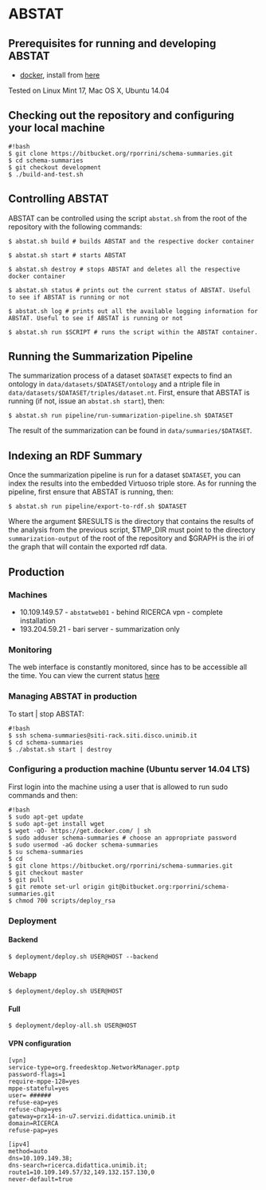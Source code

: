 # ABSTAT

## Prerequisites for running and developing ABSTAT

* [docker](https://docs.docker.com/), install from [here](https://docs.docker.com/installation/)

Tested on Linux Mint 17, Mac OS X, Ubuntu 14.04

## Checking out the repository and configuring your local machine
```
#!bash
$ git clone https://bitbucket.org/rporrini/schema-summaries.git
$ cd schema-summaries
$ git checkout development
$ ./build-and-test.sh
```

## Controlling ABSTAT

ABSTAT can be controlled using the script ```abstat.sh``` from the root of the repository with the following commands:
```
$ abstat.sh build # builds ABSTAT and the respective docker container
```
```
$ abstat.sh start # starts ABSTAT
```
```
$ abstat.sh destroy # stops ABSTAT and deletes all the respective docker container
```
```
$ abstat.sh status # prints out the current status of ABSTAT. Useful to see if ABSTAT is running or not
```
```
$ abstat.sh log # prints out all the available logging information for ABSTAT. Useful to see if ABSTAT is running or not
```
```
$ abstat.sh run $SCRIPT # runs the script within the ABSTAT container.
```

## Running the Summarization Pipeline

The summarization process of a dataset ```$DATASET``` expects to find an ontology in ```data/datasets/$DATASET/ontology``` and a ntriple file in ```data/datasets/$DATASET/triples/dataset.nt```. First, ensure that ABSTAT is running (if not, issue an ```abstat.sh start```), then:
```
$ abstat.sh run pipeline/run-summarization-pipeline.sh $DATASET
```
The result of the summarization can be found in ```data/summaries/$DATASET```.


## Indexing an RDF Summary

Once the summarization pipeline is run for a dataset ```$DATASET```, you can index the results into the embedded Virtuoso triple store. As for running the pipeline, first ensure that ABSTAT is running, then:
```
$ abstat.sh run pipeline/export-to-rdf.sh $DATASET
```
Where the argument $RESULTS is the directory that contains the results of the analysis from the previous script, $TMP_DIR must point to the directory ```summarization-output``` of the root of the repository and $GRAPH is the iri of the graph that will contain the exported rdf data.

## Production

### Machines

* 10.109.149.57 - ```abstatweb01``` - behind RICERCA vpn - complete installation
* 193.204.59.21 - bari server - summarization only

### Monitoring

The web interface is constantly monitored, since has to be accessible all the time. You can view the current status [here](http://uptime.statuscake.com/?TestID=TCI9iWyOqa)

### Managing ABSTAT in production

To start | stop ABSTAT:

```
#!bash
$ ssh schema-summaries@siti-rack.siti.disco.unimib.it
$ cd schema-summaries
$ ./abstat.sh start | destroy
```

### Configuring a production machine (Ubuntu server 14.04 LTS)

First login into the machine using a user that is allowed to run sudo commands and then:

```
#!bash
$ sudo apt-get update
$ sudo apt-get install wget
$ wget -qO- https://get.docker.com/ | sh
$ sudo adduser schema-summaries	# choose an appropriate password
$ sudo usermod -aG docker schema-summaries
$ su schema-summaries
$ cd
$ git clone https://bitbucket.org/rporrini/schema-summaries.git
$ git checkout master
$ git pull
$ git remote set-url origin git@bitbucket.org:rporrini/schema-summaries.git
$ chmod 700 scripts/deploy_rsa
```

### Deployment

#### Backend

```
$ deployment/deploy.sh USER@HOST --backend
```

#### Webapp

```
$ deployment/deploy.sh USER@HOST
```

#### Full
```
$ deployment/deploy-all.sh USER@HOST
```

#### VPN configuration

```
[vpn]
service-type=org.freedesktop.NetworkManager.pptp
password-flags=1
require-mppe-128=yes
mppe-stateful=yes
user= ######
refuse-eap=yes
refuse-chap=yes
gateway=prx14-in-u7.servizi.didattica.unimib.it
domain=RICERCA
refuse-pap=yes

[ipv4]
method=auto
dns=10.109.149.38;
dns-search=ricerca.didattica.unimib.it;
route1=10.109.149.57/32,149.132.157.130,0
never-default=true
```

